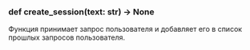 ### def create_session(text: str) -> None
Функция принимает запрос пользователя и добавляет его в список прошлых 
запросов пользователя.